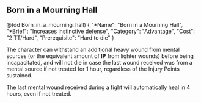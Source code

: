## Born in a Mourning Hall 

@(dd Born_in_a_mourning_hall)
{ 
  "*Name": "Born in a Mourning Hall",
  "*Brief": "Increases instinctive defense",
  "Category": "Advantage",
  "Cost": "2 TT/Hard",
  "Prerequisite": "Hard to die"
}


The character can withstand an additional heavy wound from mental sources 
(or the equivalent amount of **IP** from lighter wounds) before being
incapacitated, and will not die in case the last wound received was from a
mental source if not treated for 1 hour, regardless of the Injury Points
sustained.

The last mental wound received during a fight will automatically heal in 4
hours, even if not treated.

